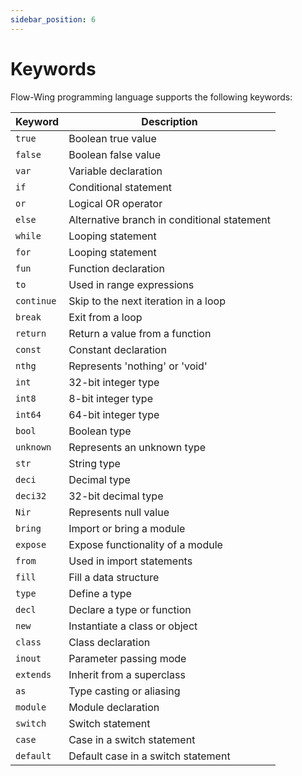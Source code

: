 ```yaml
---
sidebar_position: 6
---
```


# Keywords

Flow-Wing programming language supports the following keywords:

| Keyword   | Description                                 |
|-----------|---------------------------------------------|
| `true`    | Boolean true value                          |
| `false`   | Boolean false value                         |
| `var`     | Variable declaration                        |
| `if`      | Conditional statement                        |
| `or`      | Logical OR operator                         |
| `else`    | Alternative branch in conditional statement |
| `while`   | Looping statement                           |
| `for`     | Looping statement                           |
| `fun`     | Function declaration                        |
| `to`      | Used in range expressions                  |
| `continue`| Skip to the next iteration in a loop      |
| `break`   | Exit from a loop                           |
| `return`  | Return a value from a function             |
| `const`   | Constant declaration                        |
| `nthg`    | Represents 'nothing' or 'void'             |
| `int`     | 32-bit integer type                        |
| `int8`    | 8-bit integer type                         |
| `int64`   | 64-bit integer type                        |
| `bool`    | Boolean type                               |
| `unknown` | Represents an unknown type                 |
| `str`     | String type                                |
| `deci`    | Decimal type                               |
| `deci32`  | 32-bit decimal type                        |
| `Nir`     | Represents null value                      |
| `bring`   | Import or bring a module                   |
| `expose`  | Expose functionality of a module           |
| `from`    | Used in import statements                  |
| `fill`    | Fill a data structure                      |
| `type`    | Define a type                              |
| `decl`    | Declare a type or function                 |
| `new`     | Instantiate a class or object              |
| `class`   | Class declaration                           |
| `inout`   | Parameter passing mode                     |
| `extends` | Inherit from a superclass                   |
| `as`      | Type casting or aliasing                   |
| `module`  | Module declaration                          |
| `switch`  | Switch statement                           |
| `case`    | Case in a switch statement                 |
| `default` | Default case in a switch statement         |

